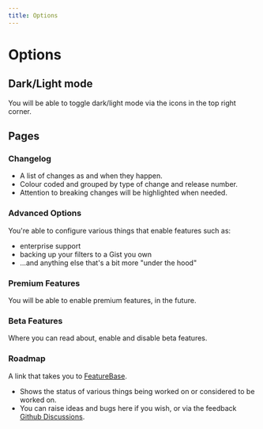 ```yaml
---
title: Options
---
```


# Options

## Dark/Light mode

You will be able to toggle dark/light mode via the <GsfIcon icon="sun"/><GsfIcon icon="moon"/> icons in the top right corner.

## Pages

### <GsfIcon icon="log" size="24"/> Changelog

- A list of changes as and when they happen.
- Colour coded and grouped by type of change and release number.
- Attention to breaking changes will be highlighted when needed.

### <GsfIcon icon="gear" size="24"/> Advanced Options

You're able to configure various things that enable features such as:
- enterprise support
- backing up your filters to a Gist you own
- ...and anything else that's a bit more "under the hood"

### <GsfIcon icon="trophy" size="24"/> Premium Features

You will be able to enable premium features, in the future.


### <GsfIcon icon="beaker" size="24"/> Beta Features

Where you can read about, enable and disable beta features.

### <GsfIcon icon="rocket" size="24"/> Roadmap

A link that takes you to [FeatureBase](https://gsf.featurebase.app/roadmap).
- Shows the status of various things being worked on or considered to be worked on.
- You can raise ideas and bugs here if you wish, or via the feedback [Github Discussions](https://github.com/EmilyRosina/gsf-docs/discussions).
